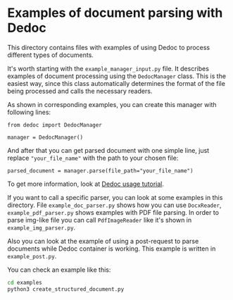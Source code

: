 # Examples of document parsing with Dedoc 

This directory contains files with examples of using Dedoc to process different types of documents.

It's worth starting with the `example_manager_input.py` file. It describes examples of document processing using the `DedocManager` class. 
This is the easiest way, since this class automatically determines the format of the file being processed and calls the necessary readers.

As shown in corresponding examples, you can create this manager with following lines:
```
from dedoc import DedocManager

manager = DedocManager()
```
And after that you can get parsed document with one simple line, just replace `"your_file_name"` with the path to your chosen file:
```
parsed_document = manager.parse(file_path="your_file_name")
```
To get more information, look at [Dedoc usage tutorial](https://dedoc.readthedocs.io/en/latest/getting_started/usage.html).

If you want to call a specific parser, you can look at some examples in this directory. File `example_doc_parser.py` shows how you can use `DocxReader`,
`example_pdf_parser.py` shows examples with PDF file parsing. In order to parse img-like file you can call `PdfImageReader` like it's shown in
`example_img_parser.py`. 

Also you can look at the example of using a post-request to parse documents while Dedoc container is working. This example is written in `example_post.py`.

You can check an example like this:
```bash
cd examples
python3 create_structured_document.py
```